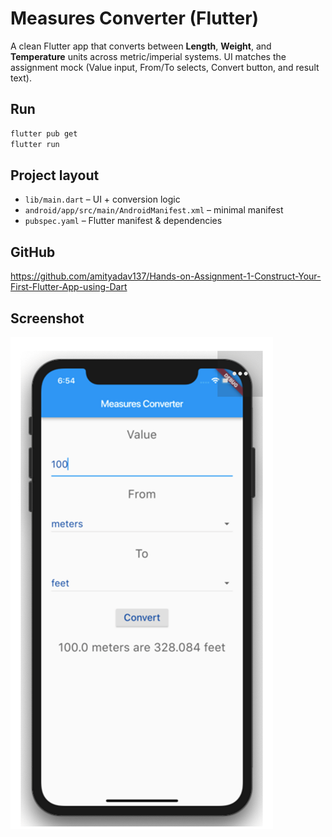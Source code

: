 # Measures Converter (Flutter)

A clean Flutter app that converts between **Length**, **Weight**, and **Temperature** units
across metric/imperial systems. UI matches the assignment mock (Value input, From/To selects,
Convert button, and result text).

## Run

```bash
flutter pub get
flutter run
```

## Project layout

- `lib/main.dart` – UI + conversion logic
- `android/app/src/main/AndroidManifest.xml` – minimal manifest
- `pubspec.yaml` – Flutter manifest & dependencies

## GitHub

https://github.com/amityadav137/Hands-on-Assignment-1-Construct-Your-First-Flutter-App-using-Dart

## Screenshot

![alt text](image.png)
